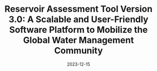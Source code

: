 ---
title: "Reservoir Assessment Tool Version 3.0: A Scalable and User-Friendly Software Platform to Mobilize the Global Water Management Community"
collection: publications
status: Published
category: manuscript
permalink: /publication/2023-reservoir-assessment-tool-3
date: 2023-12-15
venue: 'Geoscientific Model Development Discussions'
paperurl: 'https://doi.org/10.5194/gmd-2023-130'
citation: 'Minocha, S., Hossain, F., Das, P., Suresh, S., Khan, S., Darkwah, G., Lee, H., Galelli, S., Andreadis, K., &amp; Oddo, P. (2023). Reservoir Assessment Tool Version 3.0: A Scalable and User-Friendly Software Platform to Mobilize the Global Water Management Community. Geoscientific Model Development Discussions, 2023, 1–23. https://doi.org/10.5194/gmd-2023-130'
---